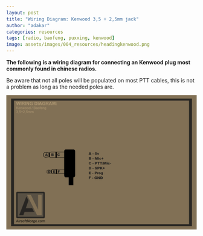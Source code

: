 ```yaml
---
layout: post
title: "Wiring Diagram: Kenwood 3,5 + 2,5mm jack"
author: "adakar"
categories: resources
tags: [radio, baofeng, puxxing, kenwood]
image: assets/images/004_resources/headingkenwood.png
---
```



**The following is a wiring diagram for connecting an Kenwood plug most commonly found in chinese radios.**

Be aware that not all poles will be populated on most PTT cables, this is not a problem as long as the needed poles are. 

<div class="image-thumbnail">
	<a href="/assets/images/004_resources/kenwood.png">
		<img src="/assets/images/004_resources/kenwood.png" width="640"/>
	</a>
</div>


